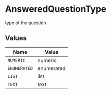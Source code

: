 # AnsweredQuestionType

type of the question


## Values

| Name         | Value        |
| ------------ | ------------ |
| `NUMERIC`    | numeric      |
| `ENUMERATED` | enumerated   |
| `LIST`       | list         |
| `TEXT`       | text         |